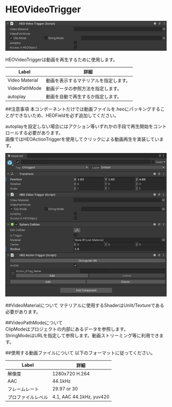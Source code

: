 
# HEOVideoTrigger

![HEOVideoTrigger](img/HEOVideoTrigger.jpg)

HEOVideoTriggerは動画を再生するために使用します。

| Label | 詳細 |
| ---- | ---- |
| Video Material | 動画を表示するマテリアルを指定します。 |
| VideoPathMode | 動画データの参照方法を指定します。|
| autoplay | 動画を自動で再生するか指定します。|

##注意事項
本コンポーネントだけでは動画ファイルを.heoにパッキングすることができないため、HEOFieldを必ず追加してください。</br>

autoplayを設定しない場合にはアクション等いずれかの手段で再生開始をコントロールする必要があります。</br>
画像ではHEOActionTriggerを使用してクリックによる動画再生を実装しています。

![HEOVideoTrigger](img/HEOVideoTriggerAdd.jpg)


##VideoMaterialについて
マテリアルに使用するShaderはUnlit/Textureである必要があります。

##VideoPathModeについて</br>
ClipModeはプロジェクトの内部にあるデータを参照します。</br>
StringModeはURLを指定して参照します。動画ストリーミング等に利用できます。

##使用する動画ファイルについて
以下のフォーマットに従ってください。

| Label | 詳細 |
| ---- | ---- |
| 解像度 | 1280x720 H.264|
| AAC | 44.1kHz |
| フレームレート | 29.97 or 30 |
| プロファイルレベル | 4.1, AAC 44.1kHz, yuv420 |